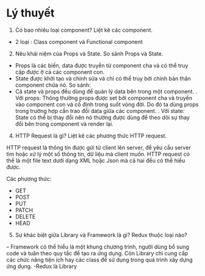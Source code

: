 # Lý thuyết
1. Có bao nhiêu loại component? Liệt kê các component.

- 2 loại : Class component và Functional component

2. Nêu khái niệm của Props và State. So sánh Props và State. 

- Props là các biến, data được truyền từ component cha và có thể truy cập được ở cả các component con.
- State được khởi tạo và chỉnh sửa và chỉ có thể truy bởi chính bản thân component chứa nó.
So sánh:
- Cả state và props đều dùng để quản lý data bên trong một component.
    . Với props: Thông thường props được set bởi component cha và truyền vào component con và cố định trong suốt vòng đời. Do đó ta dùng props trong trường hợp cần trao đổi data giữa các component.
    . Với state: State có thể bị thay đổi nên nó thường được dùng để theo dõi sự thay đổi bên trong component và render lại.

4. HTTP Request là gì? Liệt kê các phương thức HTTP request.

HTTP request là thông tin được gửi từ client lên server, để yêu cầu server tìm hoặc xử lý một số thông tin, dữ liệu mà client muốn. HTTP request có thể là một file text dưới dạng XML hoặc Json mà cả hai đều có thể hiểu được.

Các phương thức:
- GET
- POST
- PUT
- PATCH
- DELETE
- HEAD

5. Sự khác biệt giữa Library và Framework là gì? Redux thuộc loại nào?

– Framework có thể hiểu là một khung chương trình, người dùng bổ sung code và tuân theo quy tắc để tạo ra ứng dụng. Còn Library chỉ cung cấp các chức năng tiện ích hay các class để sử dụng trong quá trình xây dựng ứng dụng.
-Redux là Library